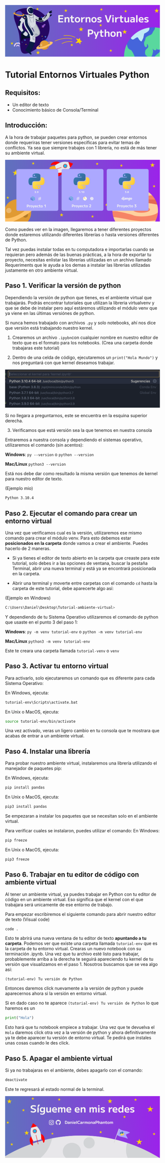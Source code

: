 <img src='src/img/Titular.png'>

# Tutorial Entornos Virtuales Python

## Requisitos:
* Un editor de texto
* Conocimiento básico de Consola/Terminal

## Introducción:

A la hora de trabajar paquetes para python, se pueden crear entornos donde requeriras tener versiones específicas para evitar temas de conflictos. Ya sea que siempre trabajes con 1 librería, no está de más tener su ambiente virtual.

<img src='src/img/Proyectos.png'>

Como puedes ver en la imagen, llegaremos a tener diferentes proyectos donde estaremos utilizando diferentes librerías o hasta versiones diferentes de Python. 

Tal vez puedas instalar todas en tu computadora e importarlas cuando se requieran pero además de las buenas prácticas, a la hora de exportar tu proyecto, necesitas enlistar las librerías utilizadas en un archivo llamado Requeriments que le ayuda a los demas a instalar las librerías utilizadas justamente en otro ambiente virtual.



## Paso 1. Verificar la versión de python

Dependiendo la versión de python que tienes, es el ambiente virtual que trabajarás. Podrás encontrar tutoriales que utilizan la libreria virtualvenv y que se debe de instalar pero aquí estáremos utilizando el módulo venv que ya viene en las últimas versiónes de python.

Si nunca hemos trabajado con archivos `.py` y solo notebooks, ahí nos dice que versión está trabajando nuestro kernel.

1. Crearemos un archivo `.ipybn`con cualquier nombre en nuestro editor de texto que es el formato para los notebooks. (Crea una carpeta donde trabajaras este tutorial)

2. Dentro de una celda de código, ejecutaremos un `print("Hola Mundo")` y nos preguntará con que kernel deseamos trabajar. 

<img src='src/img/version.png'>

Si no llegara a preguntarnos, este se encuentra en la esquina superior derecha.

3. Verificamos que está versión sea la que tenemos en nuestra consola

Entraremos a nuestra consola y dependiendo el sistemas operativo, utilizaremos el comando (sin acentos):

**Windows**:  `py --version` o `python --version`

**Mac/Linux** `python3 --version`

Está nos debe dar como resultado la misma versión que tenemos de kernel para nuestro editor de texto.

(Ejemplo mio)
```Bash
Python 3.10.4
```

## Paso 2. Ejecutar el comando para crear un entorno virtual 

Una vez que verificamos cual es la versión, utilizaremos ese mismo comando para crear el módulo venv. Para esto debemos estar **posicionados en la carpeta** donde vamos a crear el ambiente. Puedes hacerlo de 2 maneras.

* Si ya tienes el editor de texto abierto en la carpeta que creaste para este tutorial, solo debes ir a las opciones de ventana, buscar la pestaña Terminal, abrir una nueva terminal y está ya se encontrará posicionada en la carpeta.

* Abrir una terminal y moverte entre carpetas con el comando `cd` hasta la carpeta de este tutorial, debe aparecerte algo así:

(Ejemplo en Windows)
```Bash
C:\Users\Daniel\Desktop\Tutorial-ambiente-virtual>
```

Y dependiendo de tu Sistema Operativo utilizaremos el comando de python que usaste en el punto 3 del paso 1:

**Windows**: `py -m venv tutorial-env` o `python -m venv tutorial-env`

**Mac/Linux** `python3 -m venv tutorial-env`

Este te creara una carpeta llamada `tutorial-venv` o `venv`

## Paso 3. Activar tu entorno virtual

Para activarlo, solo ejecutaremos un comando que es diferente para cada Sistema Operativo:

En Windows, ejecuta:

```Bash
tutorial-env\Scripts\activate.bat
```
En Unix o MacOS, ejecuta:

```Bash
source tutorial-env/bin/activate
```

Una vez activado, veras un ligero cambio en tu consola que te mostrara que acabas de entrar a un ambiente virtual.

## Paso 4. Instalar una librería 

Para probar nuestro ambiente virtual, instalaremos una librería utilizando el manejador de paquetes pip:

En Windows, ejecuta:

```Bash
pip install pandas
```
En Unix o MacOS, ejecuta:

```Bash
pip3 install pandas
```

Se empezaran a instalar los paquetes que se necesitan solo en el ambiente virtual.

Para verificar cuales se instalaron, puedes utilizar el comando:
En Windows:
```Bash
pip freeze
```
En Unix o MacOS, ejecuta:

```Bash
pip3 freeze
```

## Paso 6. Trabajar en tu editor de código con ambiente virtual
Al tener un ambiente virtual, ya puedes trabajar en Python con tu editor de código en un ambiente virtual. Eso significa que el kernel con el que trabajara será unicamente de ese entorno de trabajo. 

Para empezar escribiremos el siguiente comando para abrir nuestro editor de texto (Visual code)

```Bash
code .
```

Esto te abrirá una nueva ventana de tu editor de texto **apuntando a tu carpeta**. Podemos ver que existe una carpeta llamada `tutorial-env` que es la carpeta de tu entorno virtual. Crearas un nuevo notebook con su terminación .ipynb. Una vez que tu archivo esté listo para trabajar, probablemente arriba a la derecha te seguirá apareciendo tu kernel de tu versión que visualizamos en el paso 1. Nosotros buscamos que se vea algo así:

```
(tutorial-env) Tu versión de Python
```

Entonces daremos click nuevamente a la versión de python y puede aparecernos ahora si la versión en entorno virtual.

Sì en dado caso no te aparece `(tutorial-env) Tu versión de Python` lo que haremos es un 

```Python
print("Hola")
```

Esto hará que tu notebook empiece a trabajar. Una vez que te devuelva el `Hola` daremos click otra vez a la versión de python y ahora definitivamente ya te debe aparecer tu versión de entorno virtual. Te pedirá que instales unas cosas cuando le des click.


## Paso 5. Apagar el ambiente virtual

Si ya no trabajaras en el ambiente, debes apagarlo con el comando:

```Bash
deactivate
```
Este te regresará al estado normal de la terminal.



<img src='src/img/Footer.png'>
